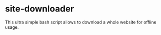 site-downloader
===============

This ultra simple bash script allows to download a whole website for offline usage.